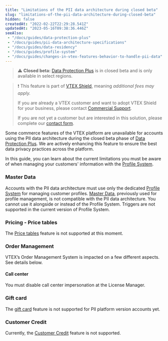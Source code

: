 ```yaml
---
title: "Limitations of the PII data architecture during closed beta"
slug: "limitations-of-the-pii-data-architecture-during-closed-beta"
hidden: false
createdAt: "2022-02-22T22:29:28.541Z"
updatedAt: "2023-05-16T09:38:36.446Z"
seeAlso:
 - "/docs/guides/data-protection-plus"
 - "/docs/guides/pii-data-architecture-specifications"
 - "/docs/guides/data-residency"
 - "/docs/guides/profile-system"
 - "/docs/guides/changes-in-vtex-features-behavior-to-handle-pii-data"
---
```


>⚠️ **Closed beta:** [Data Protection Plus](https://developers.vtex.com/docs/guides/data-protection-plus) is in closed beta and is only available in select regions.

>❗ This feature is part of [VTEX Shield](https://help.vtex.com/en/tutorial/vtex-shield--2CVk6H9eY2CBtHjtDI7BFh), meaning *additional fees may apply.* 
> 
> If you are already a VTEX customer and want to adopt VTEX Shield for your business, please contact [Commercial Support](https://help.vtex.com/en/tracks/support-at-vtex--4AXsGdGHqExp9ZkiNq9eMy/3KQWGgkPOwbFTPfBxL7YwZ).
>
> If you are not yet a customer but are interested in this solution, please complete our [contact form](https://vtex.com/us-en/contact/). 

Some commerce features of the VTEX platform are unavailable for accounts using the PII data architecture during the closed beta phase of [Data Protection Plus](https://developers.vtex.com/docs/guides/data-protection-plus). We are actively enhancing this feature to ensure the best data privacy practices across the platform.

In this guide, you can learn about the current limitations you must be aware of when managing your customers' information with the [Profile System](https://developers.vtex.com/docs/guides/profile-system).

### Master Data

Accounts with the PII data architecture must use only the dedicated [Profile System](https://developers.vtex.com/docs/guides/profile-system) for managing customer profiles. [Master Data](https://developers.vtex.com/docs/guides/master-data-components), previously used for profile management, is not compatible with the PII data architecture. You cannot use it alongside or instead of the Profile System. Triggers are not supported in the current version of Profile System.

### Pricing - Price tables

The [Price tables](https://help.vtex.com/en/tutorial/creating-price-tables--58YmY2Iwggyw4WeSCGg24S#) feature is not supported at this moment.

### Order Management

VTEX’s Order Management System is impacted on a few different aspects. See details below.

#### Call center

You must disable call center impersonation at the License Manager.

### Gift card

The [gift card](https://help.vtex.com/en/subcategory/gift-card--3qWeS7abxCyC0G0GMq42gA#) feature is not supported for PII platform version accounts yet.

### Customer Credit

Currently, the [Customer Credit](https://help.vtex.com/en/tutorial/customer-credit-overview--1uIqTjWxIIIEW0COMg4uE0) feature is not supported.
